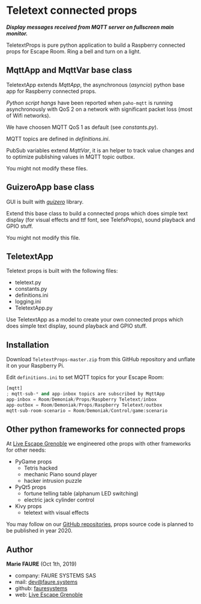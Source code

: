 ﻿# Teletext connected props
***Display messages received from MQTT server on fullscreen main monitor.***

TeletextProps is pure python application to build a Raspberry connected props for Escape Room. Ring a bell and turn on a light. 


## MqttApp and MqttVar base class
TeletextApp extends *MqttApp*, the asynchronous (*asyncio*) python base app for Raspberry connected props.

*Python script hangs* have been reported when `paho-mqtt` is running asynchronously with QoS 2 on a network with significant packet loss (most of Wifi networks).

We have choosen MQTT QoS 1 as default (see *constants.py*).

MQTT topics are defined in *definitions.ini*.

PubSub variables extend *MqttVar*, it is an helper to track value changes and to optimize publishing values in MQTT topic outbox.

You might not modify these files.


## GuizeroApp base class
GUI is built with *<a href="https://lawsie.github.io/guizero/" target="_blank">guizero</a>* library.

Extend this base class to build a connected props which does simple text display (for visual effects and ttf font, see TelefxProps), sound playback and GPIO stuff.

You might not modify this file.


## TeletextApp
Teletext props is built with the following files:
* teletext.py
* constants.py
* definitions.ini
* logging.ini
* TeletextApp.py

Use TeletextApp as a model to create your own connected props which does simple text display, sound playback and GPIO stuff.


## Installation
Download `TeletextProps-master.zip` from this GitHub repository and unflate it on your Raspberry Pi.

Edit `definitions.ini` to set MQTT topics for your Escape Room:
```python
[mqtt]
; mqtt-sub-* and app-inbox topics are subscribed by MqttApp
app-inbox = Room/Demoniak/Props/Raspberry Teletext/inbox
app-outbox = Room/Demoniak/Props/Raspberry Teletext/outbox
mqtt-sub-room-scenario = Room/Demoniak/Control/game:scenario
``` 


## Other python frameworks for connected props
At <a href="https://www.live-escape.net/" target="_blank">Live Escape Grenoble</a> we engineered othe props with other frameworks for other needs:

* PyGame props
    - Tetris hacked
    - mechanic Piano sound player
    - hacker intrusion puzzle
* PyQt5 props
    - fortune telling table (alphanum LED switching)
    - electric jack cylinder control
* Kivy props
    - teletext with visual effects
    
You may follow on our <a href="https://github.com/fauresystems?tab=repositories" target="_blank">GitHub repositories</a>, props source code is planned to be published in year 2020.


## Author

**Marie FAURE** (Oct 1th, 2019)
* company: FAURE SYSTEMS SAS
* mail: <a href="mailto:dev@faure.systems" target="_blank">dev@faure.systems</a>
* github: <a href="https://github.com/fauresystems?tab=repositories" target="_blank">fauresystems</a>
* web: <a href="https://www.live-escape.net/" target="_blank">Live Escape Grenoble</a>
